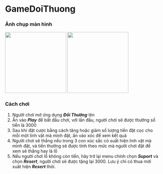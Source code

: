 # GameDoiThuong

### **Ảnh chụp màn hình**
<img src="https://user-images.githubusercontent.com/15797477/41968685-5e935426-7a2f-11e8-986b-1a38b9197d9d.png" width="200">
<img src="https://user-images.githubusercontent.com/15797477/41968686-5ed34da6-7a2f-11e8-9bae-d78b76d8616f.png" width="200">


### **Cách chơi**
1. Người chơi mở ứng dụng _**Đổi Thưởng**_ lên
2. Ấn vào _**Play**_ để bắt đầu chơi, với lần đầu, người chơi sẽ được thưởng số tiền là 3000
3. Sau khi đặt cược bằng cách tăng hoặc giảm số lượng tiền đặt cọc cho mỗi một linh vật mà mình đặt, ấn vào xóc để xem kết quả
4. Người chơi sẽ thắng nếu trong 3 con xúc sắc có suất hiện linh vật mà mình đặt, và tiền thưởng sẽ được tính theo mức mà người chơi đặt để xem sẽ thắng hay là lỗ
5. Nếu người chơi lỗ không còn tiền, hãy trở lại menu chính chọn _**Suport**_ và chọn _**Resert**_, người chơi sẽ được tặng lại 3000. Lưu ý chỉ có thua mới xuât hiện _**Resert**_ thôi.

